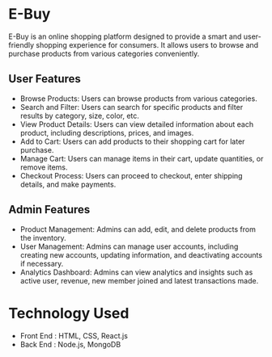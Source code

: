 # E-Buy
E-Buy is an online shopping platform designed to provide a smart and user-friendly shopping experience for consumers. It allows users to browse and purchase products from various categories conveniently.

## User Features
- Browse Products: Users can browse products from various categories.
- Search and Filter: Users can search for specific products and filter results by category, size, color, etc.
- View Product Details: Users can view detailed information about each product, including descriptions, prices, and images.
- Add to Cart: Users can add products to their shopping cart for later purchase.
- Manage Cart: Users can manage items in their cart, update quantities, or remove items.
- Checkout Process: Users can proceed to checkout, enter shipping details, and make payments.

## Admin Features
- Product Management: Admins can add, edit, and delete products from the inventory.
- User Management: Admins can manage user accounts, including creating new accounts, updating 
  information, and deactivating accounts if necessary.
- Analytics Dashboard: Admins can view analytics and insights such as active user, revenue, new 
  member joined and latest transactions made.
  
# Technology Used
- Front End : HTML, CSS, React.js
- Back End : Node.js, MongoDB


 
 

